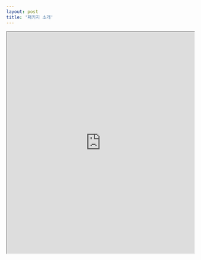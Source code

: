 ```yaml
---
layout: post
title: '패키지 소개'
---
```


<div style="box-sizing: border-box; max-width: 100%;"><div style="box-sizing: content-box; -moz-box-sizing: content-box; position: relative; height: 3em; padding-bottom: 110%; max-width: 100%;">
    <iframe src="https://www.instagram.com/p/CsVvJyZPUip/embed" style="position: absolute; width: 100%; height: 100%; left: 0; top: 0;"></iframe>
</div></div>